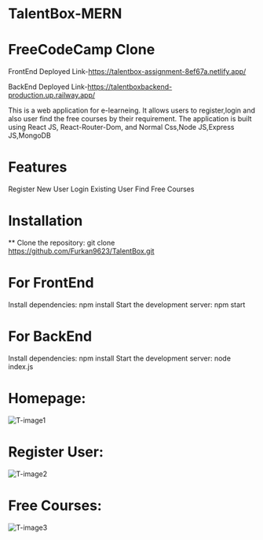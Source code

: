 # TalentBox-MERN


# FreeCodeCamp Clone

 FrontEnd Deployed Link-https://talentbox-assignment-8ef67a.netlify.app/


 BackEnd Deployed Link-https://talentboxbackend-production.up.railway.app/


This is a web application for e-learneing. It allows users to register,login and also user find the free courses by their requirement. The application is built using React JS, React-Router-Dom, and Normal Css,Node JS,Express JS,MongoDB


# Features
Register New User
Login Existing User
Find Free Courses
 
 
# Installation

** Clone the repository: git clone https://github.com/Furkan9623/TalentBox.git

# For FrontEnd
 Install dependencies: npm install
 Start the development server: npm start
 
# For BackEnd
 Install dependencies: npm install
 Start the development server: node index.js
 
 
# Homepage:
  
 
 ![T-image1](https://user-images.githubusercontent.com/109727423/232891830-abcbbaf4-886a-4d07-973f-5e173ed664f5.jpg)
 
 # Register User:
 
 
 ![T-image2](https://user-images.githubusercontent.com/109727423/232894307-b4de2dd2-c267-479a-8863-a8b70a26f2a0.jpg)
 
 
 # Free Courses:

 
 ![T-image3](https://user-images.githubusercontent.com/109727423/232894437-b73a23c5-0592-4f1c-8a20-fce5c3da039c.jpg)

